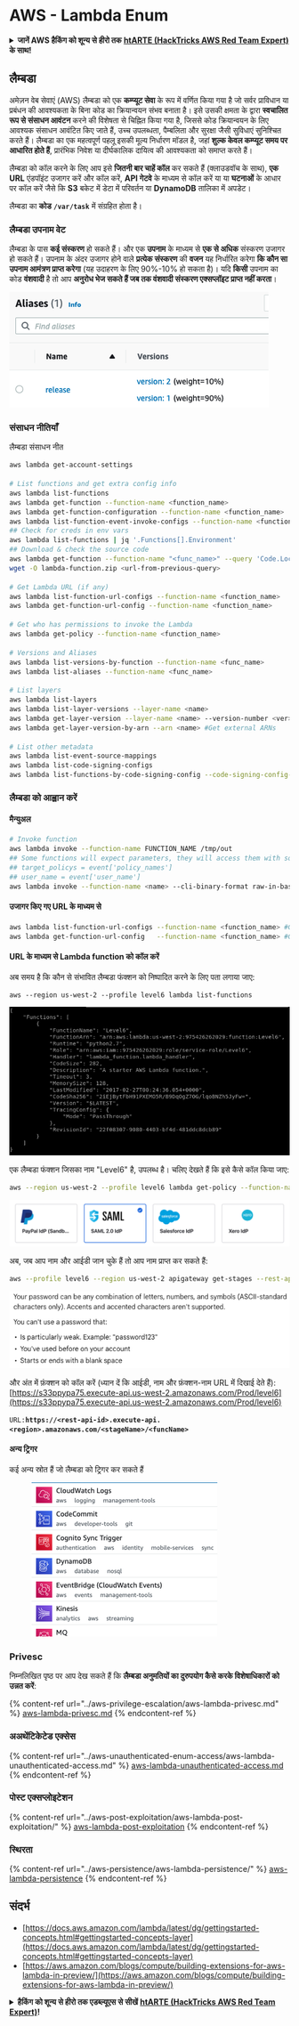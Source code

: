 # AWS - Lambda Enum

<details>

<summary><strong>जानें AWS हैकिंग को शून्य से हीरो तक</strong> <a href="https://training.hacktricks.xyz/courses/arte"><strong>htARTE (HackTricks AWS Red Team Expert)</strong></a> <strong>के साथ!</strong></summary>

HackTricks का समर्थन करने के अन्य तरीके:

* यदि आप अपनी **कंपनी का विज्ञापन HackTricks में देखना चाहते हैं** या **HackTricks को PDF में डाउनलोड करना चाहते हैं** तो [**सब्सक्रिप्शन प्लान्स**](https://github.com/sponsors/carlospolop) देखें!
* [**आधिकारिक PEASS और HackTricks स्वैग**](https://peass.creator-spring.com) प्राप्त करें
* हमारे विशेष [**NFTs**](https://opensea.io/collection/the-peass-family) कलेक्शन, [**The PEASS Family**](https://opensea.io/collection/the-peass-family) खोजें
* **शामिल हों** 💬 [**डिस्कॉर्ड समूह**](https://discord.gg/hRep4RUj7f) या [**टेलीग्राम समूह**](https://t.me/peass) या हमें **ट्विटर** 🐦 [**@hacktricks\_live**](https://twitter.com/hacktricks\_live)\*\* पर फॉलो\*\* करें।
* **हैकिंग ट्रिक्स साझा करें, HackTricks** और [**HackTricks Cloud**](https://github.com/carlospolop/hacktricks) github repos में PRs सबमिट करके।

</details>

## लैम्बडा

अमेज़न वेब सेवाएं (AWS) लैम्बडा को एक **कम्प्यूट सेवा** के रूप में वर्णित किया गया है जो सर्वर प्राविधान या प्रबंधन की आवश्यकता के बिना कोड का क्रियान्वयन संभव बनाता है। इसे उसकी क्षमता के द्वारा **स्वचालित रूप से संसाधन आवंटन** करने की विशेषता से चिह्नित किया गया है, जिससे कोड क्रियान्वयन के लिए आवश्यक संसाधन आवंटित किए जाते हैं, उच्च उपलब्धता, पैम्बलिता और सुरक्षा जैसी सुविधाएं सुनिश्चित करते हैं। लैम्बडा का एक महत्वपूर्ण पहलू इसकी मूल्य निर्धारण मॉडल है, जहां **शुल्क केवल कम्प्यूट समय पर आधारित होते हैं**, प्रारंभिक निवेश या दीर्घकालिक दायित्व की आवश्यकता को समाप्त करते हैं।

लैम्बडा को कॉल करने के लिए आप इसे **जितनी बार चाहें कॉल** कर सकते हैं (क्लाउडवॉच के साथ), **एक URL** एंडपॉइंट उजागर करें और कॉल करें, **API गेटवे** के माध्यम से कॉल करें या या **घटनाओं** के आधार पर कॉल करें जैसे कि **S3** बकेट में डेटा में परिवर्तन या **DynamoDB** तालिका में अपडेट।

लैम्बडा का **कोड** **`/var/task`** में संग्रहित होता है।

### लैम्बडा उपनाम वेट

लैम्बडा के पास **कई संस्करण** हो सकते हैं। और एक **उपनाम** के माध्यम से **एक से अधिक** संस्करण उजागर हो सकते हैं। उपनाम के अंदर उजागर होने वाले **प्रत्येक संस्करण** की **वजन** यह निर्धारित करेगा **कि कौन सा उपनाम आमंत्रण प्राप्त करेगा** (यह उदाहरण के लिए 90%-10% हो सकता है)। यदि **किसी** उपनाम का कोड **वंशवादी** है तो आप **अनुरोध भेज सकते हैं जब तक वंशवादी संस्करण एक्सप्लॉइट प्राप्त नहीं करता**।

![](<../../../.gitbook/assets/image (16) (1).png>)

### संसाधन नीतियाँ

लैम्बडा संसाधन नीत

```bash
aws lambda get-account-settings

# List functions and get extra config info
aws lambda list-functions
aws lambda get-function --function-name <function_name>
aws lambda get-function-configuration --function-name <function_name>
aws lambda list-function-event-invoke-configs --function-name <function_name>
## Check for creds in env vars
aws lambda list-functions | jq '.Functions[].Environment'
## Download & check the source code
aws lambda get-function --function-name "<func_name>" --query 'Code.Location'
wget -O lambda-function.zip <url-from-previous-query>

# Get Lambda URL (if any)
aws lambda list-function-url-configs --function-name <function_name>
aws lambda get-function-url-config --function-name <function_name>

# Get who has permissions to invoke the Lambda
aws lambda get-policy --function-name <function_name>

# Versions and Aliases
aws lambda list-versions-by-function --function-name <func_name>
aws lambda list-aliases --function-name <func_name>

# List layers
aws lambda list-layers
aws lambda list-layer-versions --layer-name <name>
aws lambda get-layer-version --layer-name <name> --version-number <ver>
aws lambda get-layer-version-by-arn --arn <name> #Get external ARNs

# List other metadata
aws lambda list-event-source-mappings
aws lambda list-code-signing-configs
aws lambda list-functions-by-code-signing-config --code-signing-config-arn <arn>
```

### लैम्बडा को आह्वान करें

#### मैन्युअल

```bash
# Invoke function
aws lambda invoke --function-name FUNCTION_NAME /tmp/out
## Some functions will expect parameters, they will access them with something like:
## target_policys = event['policy_names']
## user_name = event['user_name']
aws lambda invoke --function-name <name> --cli-binary-format raw-in-base64-out --payload '{"policy_names": ["AdministratorAccess], "user_name": "sdf"}' out.txt
```

#### उजागर किए गए URL के माध्यम से

```bash
aws lambda list-function-url-configs --function-name <function_name> #Get lambda URL
aws lambda get-function-url-config   --function-name <function_name> #Get lambda URL
```

#### URL के माध्यम से Lambda function को कॉल करें

अब समय है कि कौन से संभावित लैम्बडा फंक्शन को निष्पादित करने के लिए पता लगाया जाए:

```
aws --region us-west-2 --profile level6 lambda list-functions
```

![](<../../../.gitbook/assets/image (21) (1).png>)

एक लैम्बडा फंक्शन जिसका नाम "Level6" है, उपलब्ध है। चलिए देखते हैं कि इसे कैसे कॉल किया जाए:

```bash
aws --region us-west-2 --profile level6 lambda get-policy --function-name Level6
```

![](<../../../.gitbook/assets/image (69).png>)

अब, जब आप नाम और आईडी जान चुके हैं तो आप नाम प्राप्त कर सकते हैं:

```bash
aws --profile level6 --region us-west-2 apigateway get-stages --rest-api-id "s33ppypa75"
```

![](<../../../.gitbook/assets/image (20).png>)

और अंत में फ़ंक्शन को कॉल करें (ध्यान दें कि आईडी, नाम और फ़ंक्शन-नाम URL में दिखाई देते हैं): [https://s33ppypa75.execute-api.us-west-2.amazonaws.com/Prod/level6](https://s33ppypa75.execute-api.us-west-2.amazonaws.com/Prod/level6)

`URL:`**`https://<rest-api-id>.execute-api.<region>.amazonaws.com/<stageName>/<funcName>`**

#### अन्य ट्रिगर

कई अन्य स्रोत हैं जो लैम्बडा को ट्रिगर कर सकते हैं

<figure><img src="../../../.gitbook/assets/image (1) (1) (3).png" alt=""><figcaption></figcaption></figure>

### Privesc

निम्नलिखित पृष्ठ पर आप देख सकते हैं कि **लैम्बडा अनुमतियों का दुरुपयोग कैसे करके विशेषाधिकारों को उन्नत करें**:

{% content-ref url="../aws-privilege-escalation/aws-lambda-privesc.md" %}
[aws-lambda-privesc.md](../aws-privilege-escalation/aws-lambda-privesc.md)
{% endcontent-ref %}

### अअथेंटिकेटेड एक्सेस

{% content-ref url="../aws-unauthenticated-enum-access/aws-lambda-unauthenticated-access.md" %}
[aws-lambda-unauthenticated-access.md](../aws-unauthenticated-enum-access/aws-lambda-unauthenticated-access.md)
{% endcontent-ref %}

### पोस्ट एक्सप्लोइटेशन

{% content-ref url="../aws-post-exploitation/aws-lambda-post-exploitation/" %}
[aws-lambda-post-exploitation](../aws-post-exploitation/aws-lambda-post-exploitation/)
{% endcontent-ref %}

### स्थिरता

{% content-ref url="../aws-persistence/aws-lambda-persistence/" %}
[aws-lambda-persistence](../aws-persistence/aws-lambda-persistence/)
{% endcontent-ref %}

## संदर्भ

* [https://docs.aws.amazon.com/lambda/latest/dg/gettingstarted-concepts.html#gettingstarted-concepts-layer](https://docs.aws.amazon.com/lambda/latest/dg/gettingstarted-concepts.html#gettingstarted-concepts-layer)
* [https://aws.amazon.com/blogs/compute/building-extensions-for-aws-lambda-in-preview/](https://aws.amazon.com/blogs/compute/building-extensions-for-aws-lambda-in-preview/)

<details>

<summary><strong>हैकिंग को शून्य से हीरो तक एडब्ल्यूएस से सीखें</strong> <a href="https://training.hacktricks.xyz/courses/arte"><strong>htARTE (HackTricks AWS Red Team Expert)</strong></a><strong>!</strong></summary>

HackTricks का समर्थन करने के अन्य तरीके:

* यदि आप अपनी कंपनी का विज्ञापन देखना चाहते हैं या **PDF में HackTricks डाउनलोड** करना चाहते हैं तो [**सब्सक्रिप्शन प्लान**](https://github.com/sponsors/carlospolop) देखें!
* [**आधिकारिक PEASS & HackTricks स्वैग**](https://peass.creator-spring.com) प्राप्त करें
* हमारे विशेष [**NFTs**](https://opensea.io/collection/the-peass-family) कलेक्शन [**The PEASS Family**](https://opensea.io/collection/the-peass-family) खोजें
* **शामिल हों** 💬 [**डिस्कॉर्ड समूह**](https://discord.gg/hRep4RUj7f) या [**टेलीग्राम समूह**](https://t.me/peass) या हमें **ट्विटर** 🐦 [**@hacktricks\_live**](https://twitter.com/hacktricks\_live) पर **फॉलो** करें।
* **अपने हैकिंग ट्रिक्स साझा करें** [**HackTricks**](https://github.com/carlospolop/hacktricks) और [**HackTricks Cloud**](https://github.com/carlospolop/hacktricks-cloud) github repos को PR जमा करके।

</details>
